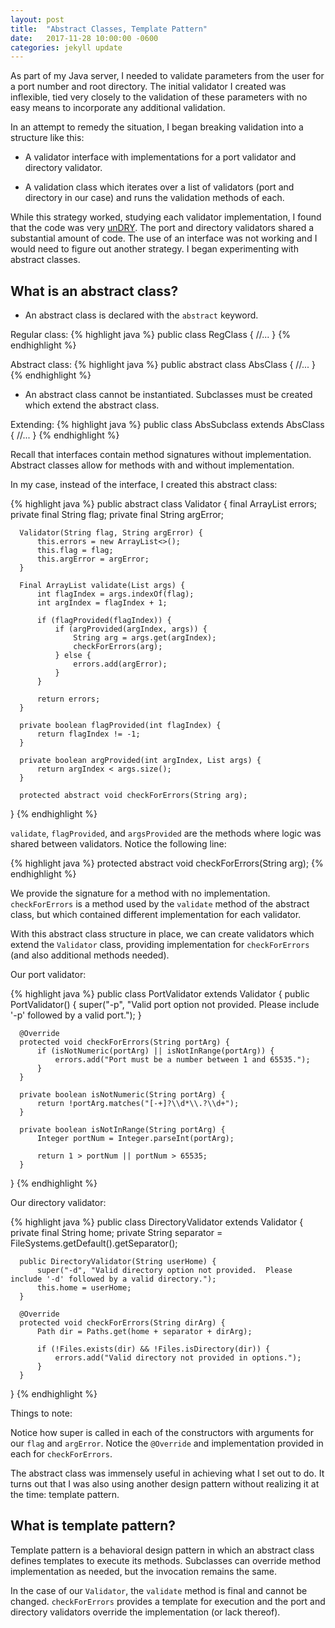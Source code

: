 ```yaml
---
layout: post
title:  "Abstract Classes, Template Pattern"
date:   2017-11-28 10:00:00 -0600
categories: jekyll update
---
```


As part of my Java server, I needed to validate parameters from the user for a port number and root directory.  The initial validator I created was inflexible, tied very closely to the validation of these parameters with no easy means to incorporate any additional validation.

In an attempt to remedy the situation, I began breaking validation into a structure like this:

* A validator interface with implementations for a port validator and directory validator.

* A validation class which iterates over a list of validators (port and directory in our case) and runs the validation methods of each.

While this strategy worked, studying each validator implementation, I found that the code was very [unDRY](https://en.wikipedia.org/wiki/Don%27t_repeat_yourself).  The port and directory validators shared a substantial amount of code.  The use of an interface was not working and I would need to figure out another strategy.  I began experimenting with abstract classes.

## What is an abstract class?

* An abstract class is declared with the `abstract` keyword.

Regular class:
{% highlight java %}
  public class RegClass {
    //...
  }
{% endhighlight %}

Abstract class:
{% highlight java %}
  public abstract class AbsClass {
    //...
  }
{% endhighlight %}

* An abstract class cannot be instantiated.  Subclasses must be created which extend the abstract class.

Extending:
{% highlight java %}
  public class AbsSubclass extends AbsClass {
    //...
  }
{% endhighlight %}

Recall that interfaces contain method signatures without implementation.  Abstract classes allow for methods with and without implementation.

In my case, instead of the interface, I created this abstract class:

{% highlight java %}
  public abstract class Validator {
      final ArrayList errors;
      private final String flag;
      private final String argError;

      Validator(String flag, String argError) {
          this.errors = new ArrayList<>();
          this.flag = flag;
          this.argError = argError;
      }

      Final ArrayList validate(List args) {
          int flagIndex = args.indexOf(flag);
          int argIndex = flagIndex + 1;

          if (flagProvided(flagIndex)) {
              if (argProvided(argIndex, args)) {
                  String arg = args.get(argIndex);
                  checkForErrors(arg);
              } else {
                  errors.add(argError);
              }
          }

          return errors;
      }

      private boolean flagProvided(int flagIndex) {
          return flagIndex != -1;
      }

      private boolean argProvided(int argIndex, List args) {
          return argIndex < args.size();
      }

      protected abstract void checkForErrors(String arg);
  }
{% endhighlight %}

`validate`, `flagProvided`, and `argsProvided` are the methods where logic was shared between validators.  Notice the following line:

{% highlight java %}
  protected abstract void checkForErrors(String arg);
{% endhighlight %}

We provide the signature for a method with no implementation.  `checkForErrors` is a method used by the `validate` method of the abstract class, but which contained different implementation for each validator.

With this abstract class structure in place, we can create validators which extend the `Validator` class, providing implementation for `checkForErrors` (and also additional methods needed).

Our port validator:

{% highlight java %}
  public class PortValidator extends Validator {
      public PortValidator() {
          super("-p", "Valid port option not provided. Please include '-p' followed by a valid port.");
      }

      @Override
      protected void checkForErrors(String portArg) {
          if (isNotNumeric(portArg) || isNotInRange(portArg)) {
              errors.add("Port must be a number between 1 and 65535.");
          }
      }

      private boolean isNotNumeric(String portArg) {
          return !portArg.matches("[-+]?\\d*\\.?\\d+");
      }

      private boolean isNotInRange(String portArg) {
          Integer portNum = Integer.parseInt(portArg);

          return 1 > portNum || portNum > 65535;
      }
  }
{% endhighlight %}

Our directory validator:

{% highlight java %}
  public class DirectoryValidator extends Validator {
      private final String home;
      private String separator = FileSystems.getDefault().getSeparator();

      public DirectoryValidator(String userHome) {
          super("-d", "Valid directory option not provided.  Please include '-d' followed by a valid directory.");
          this.home = userHome;
      }

      @Override
      protected void checkForErrors(String dirArg) {
          Path dir = Paths.get(home + separator + dirArg);

          if (!Files.exists(dir) && !Files.isDirectory(dir)) {
              errors.add("Valid directory not provided in options.");
          }
      }
  }
{% endhighlight %}

Things to note:

Notice how super is called in each of the constructors with arguments for our `flag` and `argError`.
Notice the `@Override` and implementation provided in each for `checkForErrors`.

The abstract class was immensely useful in achieving what I set out to do.  It turns out that I was also using another design pattern without realizing it at the time: template pattern.

## What is template pattern?

Template pattern is a behavioral design pattern in which an abstract class defines templates to execute its methods.  Subclasses can override method implementation as needed, but the invocation remains the same.

In the case of our `Validator`, the `validate` method is final and cannot be changed.  `checkForErrors` provides a template for execution and the port and directory validators override the implementation (or lack thereof).
